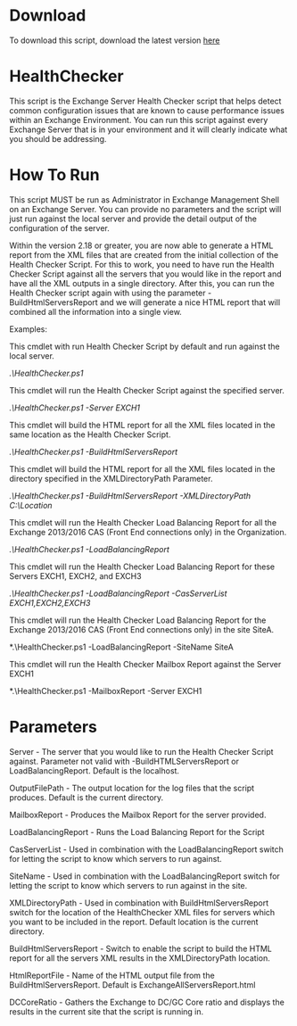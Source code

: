 # Download 
To download this script, download the latest version [here](https://github.com/dpaulson45/HealthChecker/releases)

# HealthChecker
This script is the Exchange Server Health Checker script that helps detect common configuration issues that are known to cause performance issues within an Exchange Environment. You can run this script against every Exchange Server that is in your environment and it will clearly indicate what you should be addressing. 

# How To Run
This script MUST be run as Administrator in Exchange Management Shell on an Exchange Server. You can provide no parameters and the script will just run against the local server and provide the detail output of the configuration of the server. 

Within the version 2.18 or greater, you are now able to generate a HTML report from the XML files that are created from the initial collection of the Health Checker Script. For this to work, you need to have run the Health Checker Script against all the servers that you would like in the report and have all the XML outputs in a single directory. After this, you can run the Health Checker script again with using the parameter -BuildHtmlServersReport and we will generate a nice HTML report that will combined all the information into a single view. 

Examples:

This cmdlet with run Health Checker Script by default and run against the local server.

*.\HealthChecker.ps1*

This cmdlet will run the Health Checker Script against the specified server.

*.\HealthChecker.ps1 -Server EXCH1*

This cmdlet will build the HTML report for all the XML files located in the same location as the Health Checker Script. 

*.\HealthChecker.ps1 -BuildHtmlServersReport*

This cmdlet will build the HTML report for all the XML files located in the directory specified in the XMLDirectoryPath Parameter. 

*.\HealthChecker.ps1 -BuildHtmlServersReport -XMLDirectoryPath C:\Location*

This cmdlet will run the Health Checker Load Balancing Report for all the Exchange 2013/2016 CAS (Front End connections only) in the Organization. 

*.\HealthChecker.ps1 -LoadBalancingReport*

This cmdlet will run the Health Checker Load Balancing Report for these Servers EXCH1, EXCH2, and EXCH3

*.\HealthChecker.ps1 -LoadBalancingReport -CasServerList EXCH1,EXCH2,EXCH3*

This cmdlet will run the Health Checker Load Balancing Report for the Exchange 2013/2016 CAS (Front End connections only) in the site SiteA.

*.\HealthChecker.ps1 -LoadBalancingReport -SiteName SiteA

This cmdlet will run the Health Checker Mailbox Report against the Server EXCH1

*.\HealthChecker.ps1 -MailboxReport -Server EXCH1 


# Parameters 

Server - The server that you would like to run the Health Checker Script against. Parameter not valid with -BuildHTMLServersReport or LoadBalancingReport. Default is the localhost. 

OutputFilePath - The output location for the log files that the script produces. Default is the current directory. 

MailboxReport - Produces the Mailbox Report for the server provided. 

LoadBalancingReport - Runs the Load Balancing Report for the Script 

CasServerList - Used in combination with the LoadBalancingReport switch for letting the script to know which servers to run against. 

SiteName - Used in combination with the LoadBalancingReport switch for letting the script to know which servers to run against in the site. 

XMLDirectoryPath - Used in combination with BuildHtmlServersReport switch for the location of the HealthChecker XML files for servers which you want to be included in the report. Default location is the current directory.

BuildHtmlServersReport - Switch to enable the script to build the HTML report for all the servers XML results in the XMLDirectoryPath location. 

HtmlReportFile - Name of the HTML output file from the BuildHtmlServersReport. Default is ExchangeAllServersReport.html

DCCoreRatio - Gathers the Exchange to DC/GC Core ratio and displays the results in the current site that the script is running in.